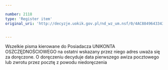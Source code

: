 ```yaml
---

number: 2118
type: 'Register item'
original_uri: 'http://decyzje.uokik.gov.pl/nd_wz_um.nsf/0/4AC8849643343E68C125780E004C07B7?OpenDocument'


---
```


Wszelkie pisma kierowane do Posiadacza UNIKONTA OSZCZĘDNOŚCIOWEGO na ostatni wskazany przez niego adres uważa się za doręczone. O doręczeniu decyduje data pierwszego awiza pocztowego lub zwrotu przez pocztę z powodu niedoręczenia
